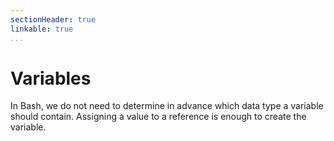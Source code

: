 ```yaml
---
sectionHeader: true
linkable: true
...
```

Variables
=======================

In Bash, we do not need to determine in advance which data type a variable should contain. Assigning a value to a reference is enough to create the variable.
